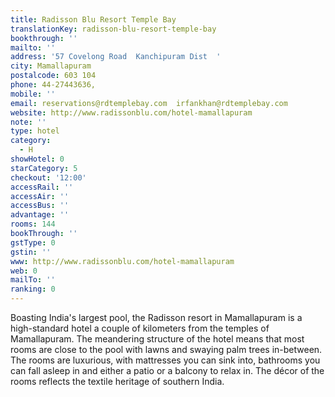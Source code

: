 ```yaml
---
title: Radisson Blu Resort Temple Bay
translationKey: radisson-blu-resort-temple-bay
bookthrough: ''
mailto: ''
address: '57 Covelong Road  Kanchipuram Dist  '
city: Mamallapuram
postalcode: 603 104
phone: 44-27443636,
mobile: ''
email: reservations@rdtemplebay.com  irfankhan@rdtemplebay.com
website: http://www.radissonblu.com/hotel-mamallapuram
note: ''
type: hotel
category:
  - H
showHotel: 0
starCategory: 5
checkout: '12:00'
accessRail: ''
accessAir: ''
accessBus: ''
advantage: ''
rooms: 144
bookThrough: ''
gstType: 0
gstin: ''
www: http://www.radissonblu.com/hotel-mamallapuram
web: 0
mailTo: ''
ranking: 0
---
```







Boasting India's largest pool, the Radisson resort in Mamallapuram is a high-standard hotel a couple of kilometers from the temples of Mamallapuram. The meandering structure of the hotel means that most rooms are close to the pool with lawns and swaying palm trees in-between. The rooms are luxurious, with mattresses you can sink into, bathrooms you can fall asleep in and either a patio or a balcony to relax in. The décor of the rooms reflects the textile heritage of southern India.